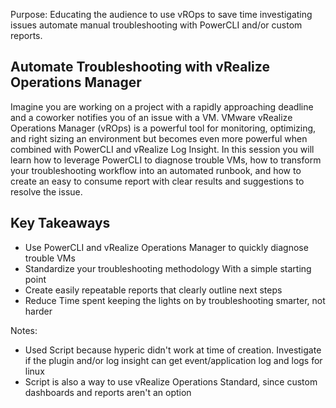 Purpose: Educating the audience to use vROps to save time investigating issues automate manual troubleshooting with PowerCLI and/or custom reports.




## Automate Troubleshooting with vRealize Operations Manager

Imagine you are working on a project with a rapidly approaching deadline and a coworker notifies you of an issue with a VM. VMware vRealize Operations Manager (vROps) is a powerful tool for monitoring, optimizing, and right sizing an environment but becomes even more powerful when combined with PowerCLI and vRealize Log Insight. In this session you will learn how to leverage PowerCLI to diagnose trouble VMs, how to transform your troubleshooting workflow into an automated runbook, and how to create an easy to consume report with clear results and suggestions to resolve the issue.

## Key Takeaways

* Use PowerCLI and vRealize Operations Manager to quickly diagnose trouble VMs
* Standardize your troubleshooting methodology With a simple starting point
* Create easily repeatable reports that clearly outline next steps
* Reduce Time spent keeping the lights on by troubleshooting smarter, not harder




Notes:
* Used Script because hyperic didn't work at time of creation. Investigate if the plugin and/or log insight can get event/application log and logs for linux
* Script is also a way to use vRealize Operations Standard, since custom dashboards and reports aren't an option
